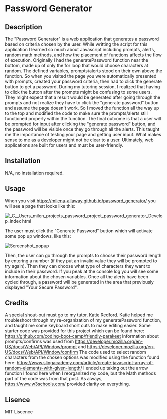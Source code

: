 # Password Generator

## Description
The "Password Generator" is a web application that generates a password based on criteria chosen by the user. While writting the script for this application I learned so much about Javascript including prompts, alerts, random math methods, and how the placement of functions affects the flow of execution. Originally I had the generatePassword function near the bottom, made up of only the for loop that would choose characters at random. The defined variables, prompts/alerts stood on their own above the function. So when you visited the page you were automatically presented with prompts, created your password criteria, then had to click the generate button to get a password. During my tutoring session, I realized that having to click the button after the prompts might be confusing to some users. They might expect that a result would be generated after going through the prompts and not realize they have to click the "generate password" button and assume the page doesn't work. So I moved the function all the way up to the top and modified the code to make sure the prompts/alerts still functioned properly within the function. The final outcome is that a user will be prompted for input after clicking the "generate password" button, and the password will be visible once they go through all the alerts. This taught me the importance of testing your page and getting user input. What makes sense to me as a developer might not be clear to a user. Ultimately, web applications are built for users and must be user-friendly.

## Installation
N/A, no installation required.

## Usage
When you visit https://milena-allaway.github.io/password_generator/ you will see a page that looks like this:

![_C__Users_milen_projects_password_project_password_generator_Develop_index html](https://github.com/milena-allaway/password_generator/assets/132115087/576f4f7a-44fc-435a-844d-61038a9f322c)

The user must click the "Generate Password" button which will activate some pop up windows, like this:

![Screenshot_popup](https://github.com/milena-allaway/password_generator/assets/132115087/07239cf9-ae7e-435d-aa97-fc00f6126e02)

Then, the user can go through the prompts to choose their password length by entering a number (if they put an invalid value they will be prompted to try again). Then they can choose what type of characters they want to include in their password. If you peak at the console log you will see some information about the chosen variables. Once all the alerts have been cycled through, a password will be generated in the area that previously displayed "Your Secure Password".

## Credits
A special shout-out must go to my tutor, Katie Redford. Katie helped me troubleshoot through my re-organization of my generatePassword function, and taught me some keyboard short cuts to make editing easier. 
Some starter code was provided for this project which can be found here: https://github.com/coding-boot-camp/friendly-parakeet
Information about prompts/confirms was used from https://developer.mozilla.org/en-US/docs/Web/API/Window/prompt and https://developer.mozilla.org/en-US/docs/Web/API/Window/confirm
The code used to select random characters from the chosen options was modified using the function found here: https://www.slingacademy.com/article/create-javascript-array-of-random-elements-with-given-length/  I ended up taking out the arrow function I found here when I reorganized my code, but the Math methods part of the code was from that post.
As always, https://www.w3schools.com/ provided clarity on everything.

## Lisence
MIT Liscence
